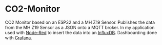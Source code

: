 # CO2-Monitor
CO2 Monitor based on an ESP32 and a MH Z19 Sensor.
Publishes the data from the MH Z19 Sensor as a JSON onto a MQTT broker.
In my application used with [Node-Red](https://nodered.org/) to insert the data into an [InfluxDB](https://www.influxdata.com/).
Dashboarding done with [Grafana](https://grafana.com/).
